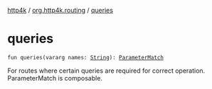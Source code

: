 [http4k](../index.md) / [org.http4k.routing](index.md) / [queries](./queries.md)

# queries

`fun queries(vararg names: `[`String`](https://kotlinlang.org/api/latest/jvm/stdlib/kotlin/-string/index.html)`): `[`ParameterMatch`](-parameter-match/index.md)

For routes where certain queries are required for correct operation. ParameterMatch is composable.

